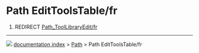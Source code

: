 # Path EditToolsTable/fr
1.  REDIRECT [Path\_ToolLibraryEdit/fr](Path_ToolLibraryEdit/fr.md)



---
![](images/Right_arrow.png) [documentation index](../README.md) > [Path](Path_Workbench.md) > Path EditToolsTable/fr
